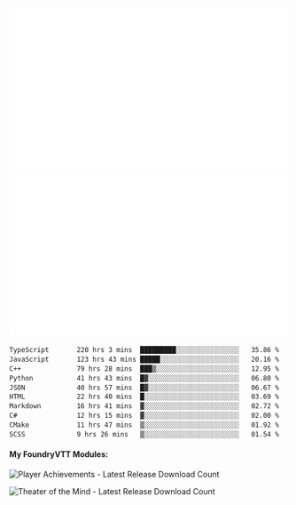 
![](https://raw.githubusercontent.com/eddiedover/ghstats/master/generated/overview.svg)
![](https://raw.githubusercontent.com/eddiedover/ghstats/master/generated/languages.svg)

<!--START_SECTION:waka-->

```txt
TypeScript       220 hrs 3 mins  █████████░░░░░░░░░░░░░░░░   35.86 %
JavaScript       123 hrs 43 mins █████░░░░░░░░░░░░░░░░░░░░   20.16 %
C++              79 hrs 28 mins  ███▒░░░░░░░░░░░░░░░░░░░░░   12.95 %
Python           41 hrs 43 mins  █▓░░░░░░░░░░░░░░░░░░░░░░░   06.80 %
JSON             40 hrs 57 mins  █▓░░░░░░░░░░░░░░░░░░░░░░░   06.67 %
HTML             22 hrs 40 mins  █░░░░░░░░░░░░░░░░░░░░░░░░   03.69 %
Markdown         16 hrs 41 mins  ▓░░░░░░░░░░░░░░░░░░░░░░░░   02.72 %
C#               12 hrs 15 mins  ▓░░░░░░░░░░░░░░░░░░░░░░░░   02.00 %
CMake            11 hrs 47 mins  ▒░░░░░░░░░░░░░░░░░░░░░░░░   01.92 %
SCSS             9 hrs 26 mins   ▒░░░░░░░░░░░░░░░░░░░░░░░░   01.54 %
```

<!--END_SECTION:waka-->

#### My FoundryVTT Modules:

  ![Player Achievements - Latest Release Download Count](https://img.shields.io/badge/dynamic/json?label=Player%20Achievements%20-%20Downloads@latest&query=assets%5B1%5D.download_count&url=https%3A%2F%2Fapi.github.com%2Frepos%2FEddieDover%2Ffvtt-player-achievements%2Freleases%2Flatest)

  ![Theater of the Mind - Latest Release Download Count](https://img.shields.io/badge/dynamic/json?label=Theater%20Of%20The%20Mind%20-%20Downloads@latest&query=assets%5B1%5D.download_count&url=https%3A%2F%2Fapi.github.com%2Frepos%2FEddieDover%2Ftheater-of-the-mind%2Freleases%2Flatest)

<a rel="me" href="https://techhub.social/@EddieDover"></a>
